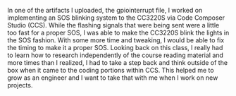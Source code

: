In one of the artifacts I uploaded, the gpiointerrupt file, I worked on implementing an SOS blinking system to the CC3220S via Code Composer Studio (CCS). While the flashing signals that were being sent were a little too fast for a proper SOS, I was able to make the CC3220S blink the lights in the SOS fashion. With some more time and tweaking, I would be able to fix the timing to make it a proper SOS. Looking back on this class, I really had to learn how to research independently of the course reading material and more times than I realized, I had to take a step back and think outside of the box when it came to the coding portions within CCS. This helped me to grow as an engineer and I want to take that with me when I work on new projects. 
